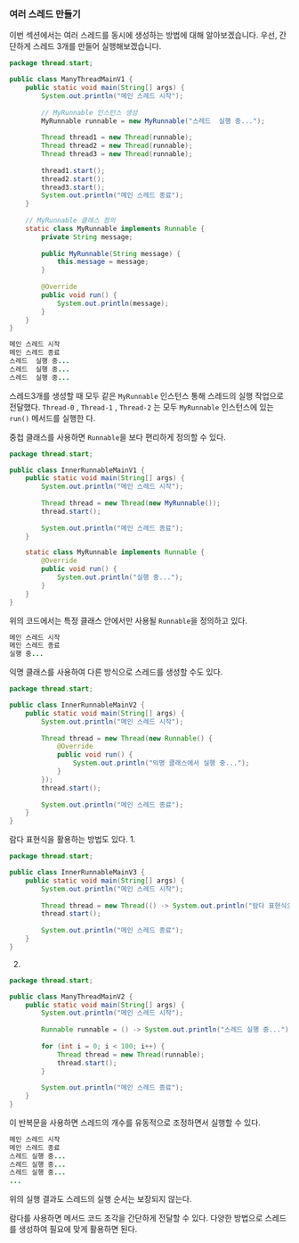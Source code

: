 ### 여러 스레드 만들기

이번 섹션에서는 여러 스레드를 동시에 생성하는 방법에 대해 알아보겠습니다. 우선, 간단하게 스레드 3개를 만들어 실행해보겠습니다.

```JAVA
package thread.start;

public class ManyThreadMainV1 {
    public static void main(String[] args) {
        System.out.println("메인 스레드 시작");
        
        // MyRunnable 인스턴스 생성
        MyRunnable runnable = new MyRunnable("스레드  실행 중...");
        
        Thread thread1 = new Thread(runnable);
        Thread thread2 = new Thread(runnable);
        Thread thread3 = new Thread(runnable);
        
        thread1.start();
        thread2.start();
        thread3.start();
        System.out.println("메인 스레드 종료");
    }
    
    // MyRunnable 클래스 정의
    static class MyRunnable implements Runnable {
        private String message;
        
        public MyRunnable(String message) {
            this.message = message;
        }
        
        @Override
        public void run() {
            System.out.println(message);
        }
    }
} 
```

```java
메인 스레드 시작
메인 스레드 종료
스레드  실행 중...
스레드  실행 중...
스레드  실행 중...
```

스레드3개를 생성할 때 모두 같은 `MyRunnable` 인스턴스 통해 스레드의 실행 작업으로 전달했다.
`Thread-0` , `Thread-1` , `Thread-2` 는 모두 `MyRunnable` 인스턴스에 있는 `run()` 메서드를 실행한
다.

중첩 클래스를 사용하면 `Runnable`을 보다 편리하게 정의할 수 있다. 
```java
package thread.start;

public class InnerRunnableMainV1 {
    public static void main(String[] args) {
        System.out.println("메인 스레드 시작");
        
        Thread thread = new Thread(new MyRunnable());
        thread.start();
        
        System.out.println("메인 스레드 종료");
    }

    static class MyRunnable implements Runnable {
        @Override
        public void run() {
            System.out.println("실행 중...");
        }
    }
}
```
위의 코드에서는 특정 클래스 안에서만 사용될 `Runnable`을 정의하고 있다.
```java
메인 스레드 시작
메인 스레드 종료
실행 중...
```

익명 클래스를 사용하여 다른 방식으로 스레드를 생성할 수도 있다.
```java
package thread.start;

public class InnerRunnableMainV2 {
    public static void main(String[] args) {
        System.out.println("메인 스레드 시작");
        
        Thread thread = new Thread(new Runnable() {
            @Override
            public void run() {
                System.out.println("익명 클래스에서 실행 중...");
            }
        });
        thread.start();
        
        System.out.println("메인 스레드 종료");
    }
}
```


람다 표현식을 활용하는 방법도 있다.
1.
```java
package thread.start;

public class InnerRunnableMainV3 {
    public static void main(String[] args) {
        System.out.println("메인 스레드 시작");
        
        Thread thread = new Thread(() -> System.out.println("람다 표현식으로 실행 중..."));
        thread.start();
        
        System.out.println("메인 스레드 종료");
    }
}
```
2.
```java
package thread.start;

public class ManyThreadMainV2 {
    public static void main(String[] args) {
        System.out.println("메인 스레드 시작");
        
        Runnable runnable = () -> System.out.println("스레드 실행 중...");
        
        for (int i = 0; i < 100; i++) {
            Thread thread = new Thread(runnable);
            thread.start();
        }
        
        System.out.println("메인 스레드 종료");
    }
}
```
이 반복문을 사용하면 스레드의 개수를 유동적으로 조정하면서 실행할 수 있다.
```java
메인 스레드 시작
메인 스레드 종료
스레드 실행 중...
스레드 실행 중...
스레드 실행 중...
...
```
위의 실행 결과도 스레드의 실행 순서는 보장되지 않는다.

람다를 사용하면 메서드 코드 조각을 간단하게 전달할 수 있다. 다양한 방법으로 스레드를 생성하여 필요에 맞게 활용하면 된다.
